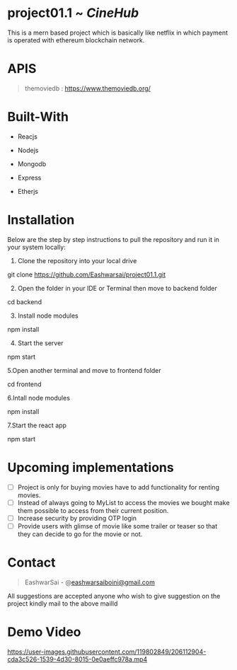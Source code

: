 # project01.1 ~ *CineHub* 
This is a mern based project which is basically like netflix in which payment is operated with ethereum blockchain network.
# APIS
> themoviedb : https://www.themoviedb.org/

# Built-With 
- Reacjs
+ Nodejs
- Mongodb
+ Express
- Etherjs

# Installation
Below are the step by step instructions to pull the repository and run it in your system locally:
  1. Clone the repository into your local drive
  
  git clone https://github.com/Eashwarsai/project01.1.git 
  
  2. Open the folder in your IDE or Terminal then move to backend folder
  
  cd backend
  
  3. Install node modules
  
  npm install
  
  4. Start the server
  
  npm start
  
  5.Open another terminal and move to frontend folder
  
  cd frontend
  
  6.Intall node modules
  
  npm install
  
  7.Start the react app
  
  npm start

# Upcoming implementations
- [ ] Project is only for buying movies have to add functionality for renting movies.
- [ ] Instead of always going to MyList to access the movies we bought make them possible to access from their current position.
- [ ] Increase security by providing OTP login
- [ ] Provide users with glimse of movie like some trailer or teaser so that they can decide to go for the movie or not.
# Contact 
  > EashwarSai - @eashwarsaiboini@gmail.com

 All suggestions are accepted anyone who wish to give suggestion on the project kindly mail to the above mailId

# Demo Video
https://user-images.githubusercontent.com/119802849/206112904-cda3c526-1539-4d30-8015-0e0aeffc978a.mp4 